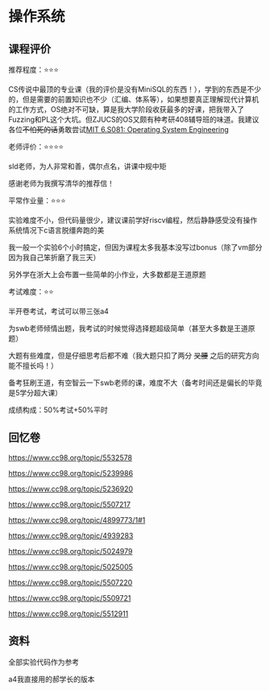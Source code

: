 # 操作系统

## 课程评价

推荐程度：⭐⭐⭐

CS传说中最顶的专业课（我的评价是没有MiniSQL的东西！），学到的东西是不少的，但是需要的前置知识也不少（汇编、体系等），如果想要真正理解现代计算机的工作方式，OS绝对不可缺，算是我大学阶段收获最多的好课，把我带入了Fuzzing和PL这个大坑。但ZJUCS的OS又颇有种考研408辅导班的味道。我建议各位~~不怕死的话~~勇敢尝试[MIT 6.S081: Operating System Engineering](https://pdos.csail.mit.edu/6.828/2021/schedule.html)

老师评价：⭐⭐⭐⭐

sld老师，为人非常和善，偶尔点名，讲课中规中矩

感谢老师为我撰写清华的推荐信！

平常作业量：⭐⭐⭐

实验难度不小，但代码量很少，建议课前学好riscv编程，然后静静感受没有操作系统情况下c语言脱缰奔跑的美

我一般一个实验6个小时搞定，但因为课程太多我基本没写过bonus（除了vm部分因为我自己笨折磨了我三天）

另外学在浙大上会布置一些简单的小作业，大多数都是王道原题

考试难度：⭐⭐

半开卷考试，考试可以带三张a4

为swb老师倾情出题，我考试的时候觉得选择题超级简单（甚至大多数是王道原题）

大题有些难度，但是仔细思考后都不难（我大题只扣了两分 ~~叉腰~~ 之后的研究方向能不擅长吗！）

备考狂刷王道，有空智云一下swb老师的课，难度不大（备考时间还是偏长的毕竟是5学分超大课）

成绩构成：50%考试+50%平时

## 回忆卷

https://www.cc98.org/topic/5532578

https://www.cc98.org/topic/5239986 

https://www.cc98.org/topic/5236920 

https://www.cc98.org/topic/5507217 

https://www.cc98.org/topic/4899773/1#1 

https://www.cc98.org/topic/4939283 

https://www.cc98.org/topic/5024979 

https://www.cc98.org/topic/5025005 

https://www.cc98.org/topic/5507220 

https://www.cc98.org/topic/5509721 

https://www.cc98.org/topic/5512911

## 资料

全部实验代码作为参考

a4我直接用的郝学长的版本